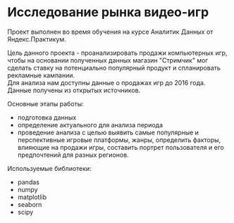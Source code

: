 # Исследование рынка видео-игр

Проект выполнен во время обучения на курсе Аналитик Данных от Яндекс.Практикум.  

Цель данного проекта - проанализировать продажи компьютерных игр, чтобы на основании полученных  данных магазин "Стримчик" мог сделать ставку на потенциально популярный продукт и спланировать рекламные кампании.  
Для анализа нам доступны данные о продажах игр до 2016 года. Данные получены из открытых источников.  

Основные этапы работы:  
* подготовка данных
* определение актуального для анализа периода
* проведение анализа с целью выявить самые популярные и перспективные игровые платформы, жанры, определить факторы, влияющие на продажи игры, составить портрет пользователя и его предпочтений для разных регионов.  

Используемые библиотеки:  
* pandas  
* numpy
* matplotlib
* seaborn
* scipy